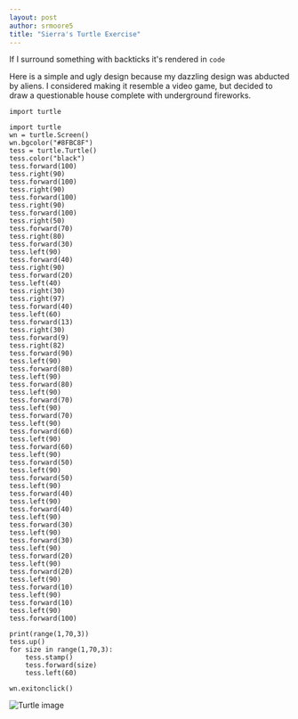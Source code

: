```yaml
---
layout: post
author: srmoore5
title: "Sierra's Turtle Exercise"
---
```


If I surround something with backticks it's rendered in `code`

Here is a simple and ugly design because my dazzling design was abducted by aliens.
I considered making it resemble a video game, but decided to draw a questionable house
complete with underground fireworks.

```
import turtle

import turtle
wn = turtle.Screen()
wn.bgcolor("#8FBC8F")
tess = turtle.Turtle()
tess.color("black")
tess.forward(100) 
tess.right(90) 
tess.forward(100) 
tess.right(90) 
tess.forward(100) 
tess.right(90) 
tess.forward(100) 
tess.right(50) 
tess.forward(70)
tess.right(80)
tess.forward(30)
tess.left(90)
tess.forward(40)
tess.right(90)
tess.forward(20)
tess.left(40)
tess.right(30)
tess.right(97)
tess.forward(40)
tess.left(60)
tess.forward(13)
tess.right(30)
tess.forward(9)
tess.right(82)
tess.forward(90) 
tess.left(90)
tess.forward(80)
tess.left(90)
tess.forward(80)
tess.left(90)
tess.forward(70)
tess.left(90)
tess.forward(70)
tess.left(90)
tess.forward(60)
tess.left(90)
tess.forward(60)
tess.left(90)
tess.forward(50)
tess.left(90)
tess.forward(50)
tess.left(90)
tess.forward(40)
tess.left(90)
tess.forward(40)
tess.left(90)
tess.forward(30)
tess.left(90)
tess.forward(30)
tess.left(90)
tess.forward(20)
tess.left(90)
tess.forward(20)
tess.left(90)
tess.forward(10)
tess.left(90)
tess.forward(10)
tess.left(90)
tess.forward(100)

print(range(1,70,3))
tess.up()
for size in range(1,70,3):
    tess.stamp()
    tess.forward(size)
    tess.left(60)

wn.exitonclick()
```

![Turtle image](http://farm8.staticflickr.com/7378/12005564584_5df32aac49_o.png)
